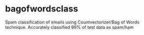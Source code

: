 # bagofwordsclass

Spam classification of emails using Countvectorizer/Bag of Words technique. Accurately classified 99% of test data as spam/ham 
